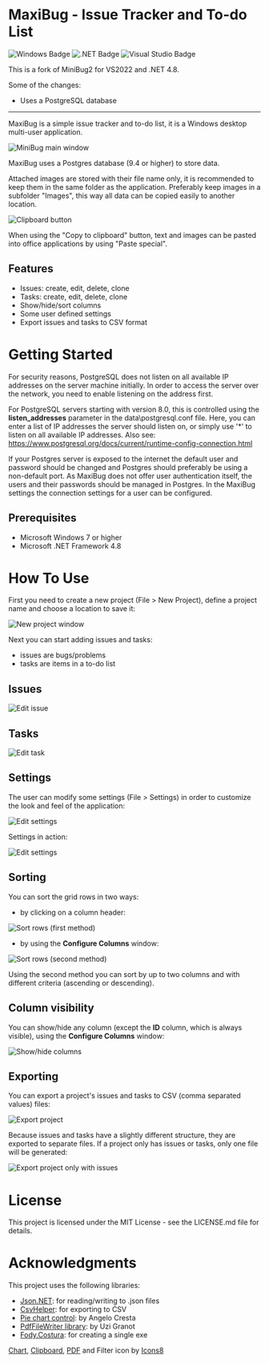 # MaxiBug - Issue Tracker and To-do List
![Windows Badge](https://img.shields.io/badge/Windows-0078D6?logo=windows&logoColor=fff&style=flat-square)
![.NET Badge](https://img.shields.io/badge/.NET-512BD4?logo=dotnet&logoColor=fff&style=flat-square)
![Visual Studio Badge](https://img.shields.io/badge/Visual%20Studio-5C2D91?logo=visualstudio&logoColor=fff&style=flat-square)

This is a fork of MiniBug2 for VS2022 and .NET 4.8.

Some of the changes:
- Uses a PostgreSQL database

------------------------------------
MaxiBug is a simple issue tracker and to-do list, it is a Windows desktop multi-user application. 
 
<img src="Screenshots/main-window.png" alt="MiniBug main window">

MaxiBug uses a Postgres database (9.4 or higher) to store data.

Attached images are stored with their file name only, it is recommended to keep them in the same folder as the application.
Preferably keep images in a subfolder "Images", this way all data can be copied easily to another location.

<img src="MaxiBug/Resources/Clipboard_64x64.png" alt="Clipboard button">

When using the "Copy to clipboard" button, text and images can be pasted into office applications by using "Paste special".

## Features

- Issues: create, edit, delete, clone
- Tasks: create, edit, delete, clone
- Show/hide/sort columns
- Some user defined settings
- Export issues and tasks to CSV format

# Getting Started

For security reasons, PostgreSQL does not listen on all available IP addresses on the server machine initially. 
In order to access the server over the network, you need to enable listening on the address first. 

For PostgreSQL servers starting with version 8.0, this is controlled using the **listen_addresses** parameter in the data\postgresql.conf file. 
Here, you can enter a list of IP addresses the server should listen on, or simply use '*' to listen on all available IP addresses.
Also see: https://www.postgresql.org/docs/current/runtime-config-connection.html

If your Postgres server is exposed to the internet the default user and password should be changed and Postgres should preferably be using a non-default port.
As MaxiBug does not offer user authentication itself, the users and their passwords should be managed in Postgres.
In the MaxiBug settings the connection settings for a user can be configured.

## Prerequisites

- Microsoft Windows 7 or higher
- Microsoft .NET Framework 4.8

# How To Use

First you need to create a new project (File > New Project), define a project name and choose a location to save it:

<img src="Screenshots/new-project.png" alt="New project window">

Next you can start adding issues and tasks:
- issues are bugs/problems
- tasks are items in a to-do list

## Issues

<img src="Screenshots/issue.png" alt="Edit issue">


## Tasks

<img src="Screenshots/task.png" alt="Edit task">

## Settings

The user can modify some settings (File > Settings) in order to customize the look and feel of the application:

<img src="Screenshots/settings.png" alt="Edit settings">

Settings in action:

<img src="Screenshots/settings.gif" alt="Edit settings">

## Sorting

You can sort the grid rows in two ways:

- by clicking on a column header:

<img src="Screenshots/sort1.gif" alt="Sort rows (first method)">

- by using the **Configure Columns** window:

<img src="Screenshots/sort2.gif" alt="Sort rows (second method)">

Using the second method you can sort by up to two columns and with different criteria (ascending or descending).

## Column visibility

You can show/hide any column (except the **ID** column, which is always visible), using the **Configure Columns** window:

<img src="Screenshots/visible-columns.gif" alt="Show/hide columns">

## Exporting

You can export a project's issues and tasks to CSV (comma separated values) files:

<img src="Screenshots/export.png" alt="Export project">

Because issues and tasks have a slightly different structure, they are exported to separate files. If a project only has issues or tasks, only one file will be generated:

<img src="Screenshots/export2.png" alt="Export project only with issues">

# License

This project is licensed under the MIT License - see the LICENSE.md file for details.

# Acknowledgments

This project uses the following libraries:

- <a href="https://www.newtonsoft.com/json">Json.NET</a>: for reading/writing to .json files
- <a href="https://joshclose.github.io/CsvHelper/">CsvHelper</a>: for exporting to CSV
- <a href="https://www.codeproject.com/Articles/5299801/A-Control-to-Display-Pie-and-Doughtnut-Charts-with">Pie chart control</a>: by Angelo Cresta
- <a href="https://www.codeproject.com/Articles/570682/PDF-File-Writer-Csharp-Class-Library-Version-2-0-0">PdfFileWriter library</a>: by Uzi Granot
- <a href="https://github.com/Fody/Costura">Fody.Costura</a>: for creating a single exe

<a target="_blank" href="https://icons8.com/icon/EQ4HGAcEI0hH/chart">Chart</a>, 
<a target="_blank" href="https://icons8.com/icon/9u9JUlsiUlgh/clipboard">Clipboard</a>, 
<a target="_blank" href="https://icons8.com/icon/57857/pdf">PDF</a> and Filter icon by <a target="_blank" href="https://icons8.com">Icons8</a>
